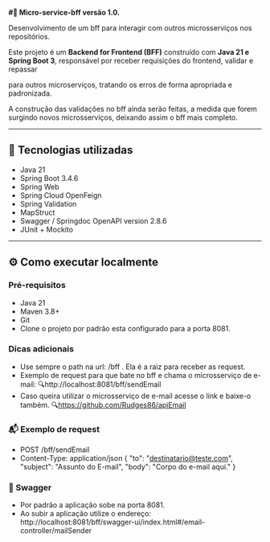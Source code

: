 **#🧩 Micro-service-bff versão 1.0.** 


Desenvolvimento de um bff para interagir com outros microsserviços nos repositórios.  

Este projeto é um **Backend for Frontend (BFF)** construído com **Java 21 e Spring Boot 3**, responsável por receber requisições do frontend, validar e repassar 

para outros microserviços, tratando os erros de forma apropriada e padronizada.  

A construção das validações no bff ainda serão feitas, a medida que forem surgindo novos microsserviços, deixando assim o bff mais completo.

---

## 🚀 Tecnologias utilizadas

- Java 21
- Spring Boot 3.4.6
- Spring Web
- Spring Cloud OpenFeign
- Spring Validation
- MapStruct
- Swagger / Springdoc OpenAPI version 2.8.6
- JUnit + Mockito
---

## ⚙️ Como executar localmente
### Pré-requisitos
- Java 21
- Maven 3.8+
- Git
- Clone o projeto por padrão esta configurado para a porta 8081.
### Dicas adicionais
- Use sempre o path na url: /bff . Ela é a raiz para receber as request.
- Exemplo de request para que bate no bff e chama o microsserviço de e-mail: 🔍http://localhost:8081/bff/sendEmail
- Caso queira utilizar o microsserviço de e-mail acesse o link e baixe-o também. 🔍https://github.com/Rudges86/apiEmail

### 📬 Exemplo de request
  - POST /bff/sendEmail
  - Content-Type: application/json
    {
      "to": "destinatario@teste.com",
      "subject": "Assunto do E-mail",
      "body": "Corpo do e-mail aqui."
    }
### 🧭 Swagger
- Por padrão a aplicação sobe na porta 8081.
- Ao subir a aplicação utilize o endereço: http://localhost:8081/bff/swagger-ui/index.html#/email-controller/mailSender

  



